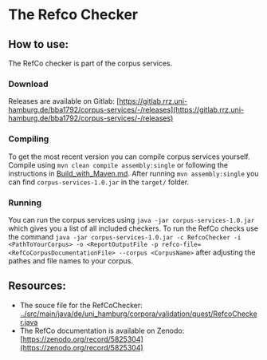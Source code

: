 # The Refco Checker

## How to use:

The RefCo checker is part of the corpus services.

### Download

Releases are available on Gitlab: [https://gitlab.rrz.uni-hamburg.de/bba1792/corpus-services/-/releases](https://gitlab.rrz.uni-hamburg.de/bba1792/corpus-services/-/releases)

### Compiling

To get the most recent version you can compile corpus services yourself. Compile using `mvn clean compile assembly:single` or following the instructions in [Build_with_Maven.md](Build_with_Maven.md). After running `mvn assembly:single` you can find `corpus-services-1.0.jar` in the `target/` folder.

### Running

You can run the corpus services using `java -jar corpus-services-1.0.jar` which gives you a list of all included checkers.
To run the RefCo checks use the command `java -jar corpus-services-1.0.jar -c RefcoChecker -i <PathToYourCorpus> -o <ReportOutputFile -p refco-file=<RefCoCorpusDocumentationFile> --corpus <CorpusName>` after adjusting the pathes and file names to your corpus.

## Resources:

- The souce file for the RefCoChecker: [../src/main/java/de/uni_hamburg/corpora/validation/quest/RefcoChecker.java](../src/main/java/de/uni_hamburg/corpora/validation/quest/RefcoChecker.java)
- The RefCo documentation is available on Zenodo: [https://zenodo.org/record/5825304](https://zenodo.org/record/5825304)
